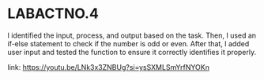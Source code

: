 # LABACTNO.4
I identified the input, process, and output based on the task. Then, I used an if-else statement to check if the number is odd or even. After that, I added user input and tested the function to ensure it correctly identifies it properly. 

link: https://youtu.be/LNk3x3ZNBUg?si=ysSXMLSmYrfNYOKn
